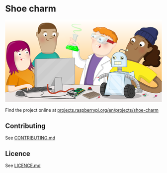 # Shoe charm

![shoe-charm](banner.png)

Find the project online at [projects.raspberrypi.org/en/projects/shoe-charm](https://projects.raspberrypi.org/en/projects/default-project-template)

## Contributing
See [CONTRIBUTING.md](CONTRIBUTING.md)

## Licence
 See [LICENCE.md](LICENCE.md)